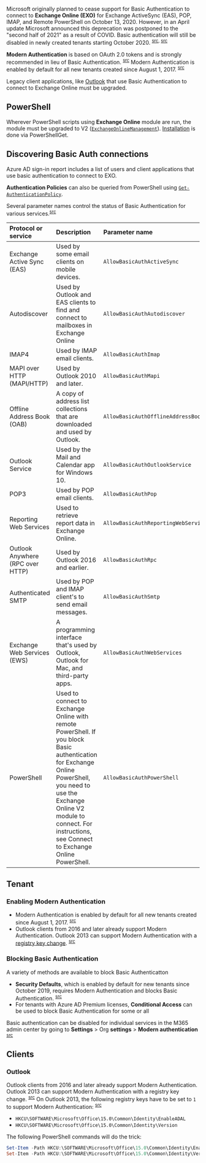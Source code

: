 Microsoft originally planned to cease support for Basic Authentication to connect to **Exchange Online (EXO)** for Exchange ActiveSync (EAS), POP, IMAP, and Remote PowerShell on October 13, 2020. However, in an April update Microsoft announced this deprecation was postponed to the "second half of 2021" as a result of COVID. Basic authentication will still be disabled in newly created tenants starting October 2020. <sup>[src](https://techcommunity.microsoft.com/t5/exchange-team-blog/basic-authentication-and-exchange-online-april-2020-update/ba-p/1275508), [src](https://techcommunity.microsoft.com/t5/exchange-team-blog/improving-security-together/ba-p/805892)</sup>

**Modern Authentication** is based on OAuth 2.0 tokens and is strongly recommended in lieu of Basic Authentication.
<sup>[src](https://techcommunity.microsoft.com/t5/exchange-team-blog/improving-security-together/ba-p/805892)</sup> 
Modern Authentication is enabled by default for all new tenants created since August 1, 2017.
<sup>[src](https://techcommunity.microsoft.com/t5/exchange-team-blog/basic-authentication-and-exchange-online-july-update/ba-p/1530163)</sup>

Legacy client applications, like [Outlook](#outlook) that use Basic Authentication to connect to Exchange Online must be upgraded.

## PowerShell
Wherever PowerShell scripts using **Exchange Online** module are run, the module must be upgraded to V2 ([`ExchangeOnlineManagement`](https://www.powershellgallery.com/packages/ExchangeOnlineManagement/2.0.3)). [Installation](https://docs.microsoft.com/en-us/powershell/exchange/exchange-online-powershell-v2?view=exchange-ps#install-and-maintain-the-exo-v2-module) is done via PowerShellGet.

## Discovering Basic Auth connections
Azure AD sign-in report includes a list of users and client applications that use basic authentication to connect to EXO.

**Authentication Policies** can also be queried from PowerShell using [`Get-AuthenticationPolicy`](https://docs.microsoft.com/en-us/powershell/module/exchange/get-authenticationpolicy?view=exchange-ps).

Several parameter names control the status of Basic Authentication for various services.<sup>[src](https://docs.microsoft.com/en-us/exchange/clients-and-mobile-in-exchange-online/disable-basic-authentication-in-exchange-online#authentication-policy-procedures-in-exchange-online)</sup>

Protocol or service | Description | Parameter name
:--- | :--- | :---
Exchange Active Sync (EAS)      | Used by some email clients on mobile devices.                                             | `AllowBasicAuthActiveSync`
Autodiscover                    | Used by Outlook and EAS clients to find and connect to mailboxes in Exchange Online       | `AllowBasicAuthAutodiscover`
IMAP4                           | Used by IMAP email clients.                                                               | `AllowBasicAuthImap`
MAPI over HTTP (MAPI/HTTP)      | Used by Outlook 2010 and later.                                                           | `AllowBasicAuthMapi`
Offline Address Book (OAB)      | A copy of address list collections that are downloaded and used by Outlook.               | `AllowBasicAuthOfflineAddressBook`
Outlook Service                 | Used by the Mail and Calendar app for Windows 10.                                         | `AllowBasicAuthOutlookService`
POP3                            | Used by POP email clients.                                                                | `AllowBasicAuthPop`
Reporting Web Services          | Used to retrieve report data in Exchange Online.                                          | `AllowBasicAuthReportingWebServices`
Outlook Anywhere (RPC over HTTP) | Used by Outlook 2016 and earlier.                                                        | `AllowBasicAuthRpc`
Authenticated SMTP              | Used by POP and IMAP client's to send email messages.                                     | `AllowBasicAuthSmtp`
Exchange Web Services (EWS)     | A programming interface that's used by Outlook, Outlook for Mac, and third-party apps.    | `AllowBasicAuthWebServices`
PowerShell                      | Used to connect to Exchange Online with remote PowerShell. If you block Basic authentication for Exchange Online PowerShell, you need to use the Exchange Online V2 module to connect. For instructions, see Connect to Exchange Online PowerShell. | `AllowBasicAuthPowerShell`

## Tenant

### Enabling Modern Authentication
- Modern Authentication is enabled by default for all new tenants created since August 1, 2017.
<sup>[src](https://techcommunity.microsoft.com/t5/exchange-team-blog/basic-authentication-and-exchange-online-july-update/ba-p/1530163)</sup>
- Outlook clients from 2016 and later already support Modern Authentication. Outlook 2013 can support Modern Authentication with a [registry key change](#outlook-2013). 
<sup>[src](https://docs.microsoft.com/en-us/exchange/clients-and-mobile-in-exchange-online/disable-basic-authentication-in-exchange-online#authentication-policy-procedures-in-exchange-online)</sup>

### Blocking Basic Authentication
A variety of methods are available to block Basic Authenticatton
- **Security Defaults**, which is enabled by default for new tenants since October 2019, requires Modern Authentication and blocks Basic Authentication. <sup>[src](https://techcommunity.microsoft.com/t5/exchange-team-blog/basic-authentication-and-exchange-online-july-update/ba-p/1530163)</sup>
- For tenants with Azure AD Premium licenses, **Conditional Access** can be used to block Basic Authentication for some or all 

Basic authentication can be disabled for individual services in the M365 admin center by going to **Settings** > Org **settings** > **Modern authentication** <sup>[src](https://techcommunity.microsoft.com/t5/exchange-team-blog/basic-authentication-and-exchange-online-july-update/ba-p/1530163)</sup>


## Clients
### Outlook
Outlook clients from 2016 and later already support Modern Authentication. Outlook 2013 can support Modern Authentication with a registry key change. 
<sup>[src](https://docs.microsoft.com/en-us/exchange/clients-and-mobile-in-exchange-online/disable-basic-authentication-in-exchange-online#authentication-policy-procedures-in-exchange-online)</sup>
On Outlook 2013, the following registry keys have to be set to `1` to support Modern Authentication:
<sup>[src](https://docs.microsoft.com/en-us/microsoft-365/admin/security-and-compliance/enable-modern-authentication?view=o365-worldwide)</sup>
- `HKCU\SOFTWARE\Microsoft\Office\15.0\Common\Identity\EnableADAL`
- `HKCU\SOFTWARE\Microsoft\Office\15.0\Common\Identity\Version`

The following PowerShell commands will do the trick:
```powershell
Set-Item -Path HKCU:\SOFTWARE\Microsoft\Office\15.0\Common\Identity\EnableADAL -Value 1
Set-Item -Path HKCU:\SOFTWARE\Microsoft\Office\15.0\Common\Identity\Version -Value 1
```
